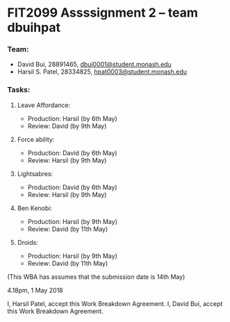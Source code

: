 # FIT2099 Assssignment 2 – team dbuihpat

### Team: 
- David Bui, 28891465, dbui0001@student.monash.edu
- Harsil S. Patel, 28334825, hpat0003@student.monash.edu

### Tasks:
1. Leave Affordance:
    - Production: Harsil (by 6th May)
    - Review: David (by 9th May)

2. Force ability:
    - Production: David (by 6th May)
    - Review: Harsil (by 9th May)

3. Lightsabres:
    - Production: David (by 6th May)
    - Review: Harsil (by 9th May)

4. Ben Kenobi:
    - Production: Harsil (by 9th May)
    - Review: David (by 11th May)

5. Droids:
    - Production: Harsil (by 9th May)
    - Review: David (by 11th May)


(This WBA has assumes that the submission date is 14th May)

4.18pm, 1 May 2018

I, Harsil Patel, accept this Work Breakdown Agreement.
I, David Bui, accept this Work Breakdown Agreement.
